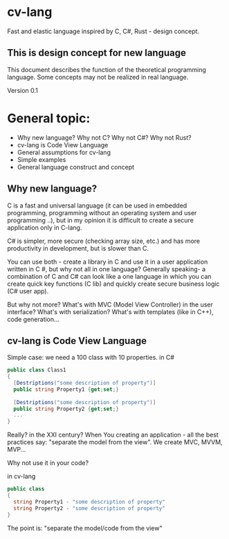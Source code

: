 # cv-lang
Fast and elastic language inspired by C, C#, Rust - design concept.

## This is design concept for new language
This document describes the function of the theoretical programming language. Some concepts may not be realized in real language.

Version 0.1

# General topic:
- Why new language? Why not C? Why not C#? Why not Rust?
- cv-lang is Code View Language
- General assumptions for cv-lang
- Simple examples
- General language construct and concept

## Why new language?
C is a fast and universal language (it can be used in embedded programming, programming without an operating system and user programming ..), but in my opinion it is difficult to create a secure application only in C-lang.

C# is simpler, more secure (checking array size, etc.) and has more productivity in development, but is slower than C.

You can use both - create a library in C and use it in a user application written in C #, but why not all in one language?
Generally speaking- a combination of C and C# can look like a one language in which you can create quick key functions (C lib) and quickly create secure business logic (C# user app).

But why not more? What's with MVC (Model View Controller) in the user interface? What's with serialization? What's with templates (like in C++), code generation...

## cv-lang is Code View Language
Simple case: we need a 100 class with 10 properties. 
in C#
``` C#
public class Class1
{
  [Destriptions("some description of property")]
  public string Property1 {get;set;}
  
  [Destriptions("some description of property")]
  public string Property2 {get;set;}
  ...
}
``` 
Really? in the XXI century?
When You creating an application - all the best practices say: "separate the model from the view". We create MVC, MVVM, MVP...

Why not use it in your code?

in cv-lang
``` C#
public class
{
  string Property1 - "some description of property"
  string Property2 - "some description of property"
}
```
The point is: "separate the model/code from the view"
